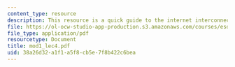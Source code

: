 ```yaml
---
content_type: resource
description: This resource is a quick guide to the internet interconnection.
file: https://ol-ocw-studio-app-production.s3.amazonaws.com/courses/esd-68j-communications-and-information-policy-spring-2006/38a26d32a1f1a5f8cb5e7f8b422c6bea_mod1_lec4.pdf
file_type: application/pdf
resourcetype: Document
title: mod1_lec4.pdf
uid: 38a26d32-a1f1-a5f8-cb5e-7f8b422c6bea
---
```

